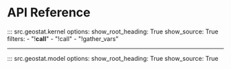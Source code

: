 # API Reference

<!-- ::: src.geostat.custom_op
    options:
        show_root_heading: True
        show_source: True

--- -->

::: src.geostat.kernel
    options:
        show_root_heading: True
        show_source: True
        filters:
          - "!__call__"
          - "!call"
          - "!gather_vars"

---

<!-- ::: src.geostat.krige
    options:
        show_root_heading: True
        show_source: True

---

::: src.geostat.mean
    options:
        show_root_heading: True
        show_source: True

---

::: src.geostat.mesh
    options:
        show_root_heading: True
        show_source: True

---

::: src.geostat.metric
    options:
        show_root_heading: True
        show_source: True

--- -->

::: src.geostat.model
    options:
        show_root_heading: True
        show_source: True

<!-- ---

::: src.geostat.op
    options:
        show_root_heading: True
        show_source: True

---

::: src.geostat.param
    options:
        show_root_heading: True
        show_source: True -->
